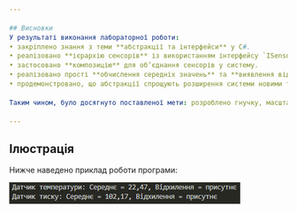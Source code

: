 ```yaml
---

## Висновки
У результаті виконання лабораторної роботи:  
• закріплено знання з теми **абстракції та інтерфейси** у C#.
• реалізовано **ієрархію сенсорів** із використанням інтерфейсу `ISensor`.
• застосовано **композицію** для об’єднання сенсорів у систему.
• реалізовано прості **обчислення середніх значень** та **виявлення відхилень**.
• продемонстровано, що абстракції спрощують розширення системи новими типами сенсорів.

Таким чином, було досягнуто поставленої мети: розроблено гнучку, масштабовану та повторно використовувану систему з використанням об’єктно-орієнтованих принципів.

---
```


## Ілюстрація
Нижче наведено приклад роботи програми:  

![Результат роботи програми](images/example.jpg)